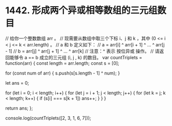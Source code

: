 # 1442. 形成两个异或相等数组的三元组数目

// 给你一个整数数组 arr 。
// 现需要从数组中取三个下标 i、j 和 k ，其中 (0 <= i < j <= k < arr.length) 。
// a 和 b 定义如下：
// a = arr[i] ^ arr[i + 1] ^ ... ^ arr[j - 1]
// b = arr[j] ^ arr[j + 1] ^ ... ^ arr[k]
// 注意：^ 表示 按位异或 操作。
// 请返回能够令 a == b 成立的三元组 (i, j , k) 的数目。
var countTriplets = function(arr) {
  const length = arr.length;
  const s = [0];

  for (const num of arr) {
    s.push(s[s.length - 1] ^ num);
  }

  let ans = 0;

  for (let i = 0; i < length; i++) {
    for (let j = i + 1; j < length; j++) {
      for (let k = j; k < length; k++) {
        if (s[i] === s[k + 1]) ans++;
      }
    }
  }

  return ans;
};

console.log(countTriplets([2, 3, 1, 6, 7]));
